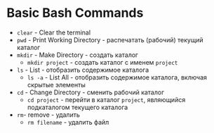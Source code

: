 # Basic Bash Commands

* `clear` - Clear the terminal
* `pwd` - Print Working Directory - распечатать (рабочий) текущий каталог
* `mkdir` - Make Directory - создать каталог
    * `mkdir project` - создать каталог с именем `project`
* `ls` - List - отобразить содержимое каталога
    * `ls -a` - List All - отобразить содержимое каталога, включая скрытые элементы
* `cd` - Change Directory - сменить рабочий каталог
    * `cd project` - перейти в каталог `project`, являющийся подкаталогом текущего каталога
* `rm`- remove - удалить 
    * `rm filename` - удалить файл 


    
